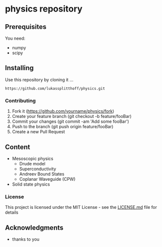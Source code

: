 # physics repository



## Prerequisites

You need:
* numpy
* scipy


## Installing

Use this repository by cloning it ...

```
https://github.com/lukassplitthoff/physics.git
```
### Contributing


1. Fork it (https://github.com/yourname/physics/fork)
2. Create your feature branch (git checkout -b feature/fooBar)
3. Commit your changes (git commit -am 'Add some fooBar')
4. Push to the branch (git push origin feature/fooBar)
5. Create a new Pull Request


## Content

* Mesoscopic physics
    * Drude model
    * Superconductivity
    * Andreev Bound States
    * Coplanar Waveguide (CPW)
* Solid state physics

### License

This project is licensed under the MIT License - see the [LICENSE.md](LICENSE.md) file for details

## Acknowledgments

* thanks to you



